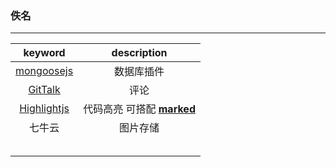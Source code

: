 ### 佚名

---

|                         keyword                         |                         description                          |
| :-----------------------------------------------------: | :----------------------------------------------------------: |
| [mongoosejs](http://www.mongoosejs.net/docs/index.html) |                          数据库插件                          |
|       [GitTalk](https://github.com/gitalk/gitalk)       |                             评论                             |
|         [Highlightjs](https://highlightjs.org/)         | 代码高亮 可搭配  [**marked** ](https://github.com/markedjs/marked) |
|                         七牛云                          |                           图片存储                           |
|                                                         |                                                              |
|                                                         |                                                              |
|                                                         |                                                              |
|                                                         |                                                              |
|                                                         |                                                              |

